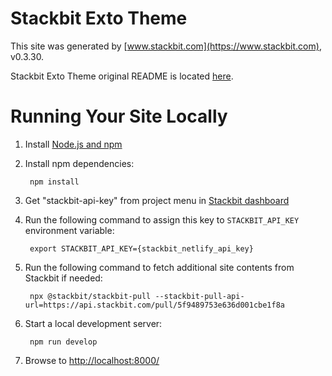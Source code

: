 # Stackbit Exto Theme

This site was generated by [www.stackbit.com](https://www.stackbit.com), v0.3.30.

Stackbit Exto Theme original README is located [here](./README.theme.md).

# Running Your Site Locally

1. Install [Node.js and npm](https://nodejs.org/en/)

1. Install npm dependencies:

        npm install

1. Get "stackbit-api-key" from project menu in [Stackbit dashboard](https://app.stackbit.com/dashboard)

1. Run the following command to assign this key to `STACKBIT_API_KEY` environment variable:

        export STACKBIT_API_KEY={stackbit_netlify_api_key}

1. Run the following command to fetch additional site contents from Stackbit if needed:

        npx @stackbit/stackbit-pull --stackbit-pull-api-url=https://api.stackbit.com/pull/5f9489753e636d001cbe1f8a

1. Start a local development server:

        npm run develop

1. Browse to [http://localhost:8000/](http://localhost:8000/)
